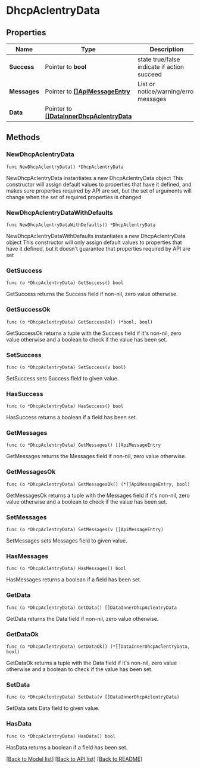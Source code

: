 # DhcpAclentryData

## Properties

Name | Type | Description | Notes
------------ | ------------- | ------------- | -------------
**Success** | Pointer to **bool** | state true/false indicate if action succeed | [optional] 
**Messages** | Pointer to [**[]ApiMessageEntry**](ApiMessageEntry.md) | List or notice/warning/error messages | [optional] 
**Data** | Pointer to [**[]DataInnerDhcpAclentryData**](DataInnerDhcpAclentryData.md) |  | [optional] 

## Methods

### NewDhcpAclentryData

`func NewDhcpAclentryData() *DhcpAclentryData`

NewDhcpAclentryData instantiates a new DhcpAclentryData object
This constructor will assign default values to properties that have it defined,
and makes sure properties required by API are set, but the set of arguments
will change when the set of required properties is changed

### NewDhcpAclentryDataWithDefaults

`func NewDhcpAclentryDataWithDefaults() *DhcpAclentryData`

NewDhcpAclentryDataWithDefaults instantiates a new DhcpAclentryData object
This constructor will only assign default values to properties that have it defined,
but it doesn't guarantee that properties required by API are set

### GetSuccess

`func (o *DhcpAclentryData) GetSuccess() bool`

GetSuccess returns the Success field if non-nil, zero value otherwise.

### GetSuccessOk

`func (o *DhcpAclentryData) GetSuccessOk() (*bool, bool)`

GetSuccessOk returns a tuple with the Success field if it's non-nil, zero value otherwise
and a boolean to check if the value has been set.

### SetSuccess

`func (o *DhcpAclentryData) SetSuccess(v bool)`

SetSuccess sets Success field to given value.

### HasSuccess

`func (o *DhcpAclentryData) HasSuccess() bool`

HasSuccess returns a boolean if a field has been set.

### GetMessages

`func (o *DhcpAclentryData) GetMessages() []ApiMessageEntry`

GetMessages returns the Messages field if non-nil, zero value otherwise.

### GetMessagesOk

`func (o *DhcpAclentryData) GetMessagesOk() (*[]ApiMessageEntry, bool)`

GetMessagesOk returns a tuple with the Messages field if it's non-nil, zero value otherwise
and a boolean to check if the value has been set.

### SetMessages

`func (o *DhcpAclentryData) SetMessages(v []ApiMessageEntry)`

SetMessages sets Messages field to given value.

### HasMessages

`func (o *DhcpAclentryData) HasMessages() bool`

HasMessages returns a boolean if a field has been set.

### GetData

`func (o *DhcpAclentryData) GetData() []DataInnerDhcpAclentryData`

GetData returns the Data field if non-nil, zero value otherwise.

### GetDataOk

`func (o *DhcpAclentryData) GetDataOk() (*[]DataInnerDhcpAclentryData, bool)`

GetDataOk returns a tuple with the Data field if it's non-nil, zero value otherwise
and a boolean to check if the value has been set.

### SetData

`func (o *DhcpAclentryData) SetData(v []DataInnerDhcpAclentryData)`

SetData sets Data field to given value.

### HasData

`func (o *DhcpAclentryData) HasData() bool`

HasData returns a boolean if a field has been set.


[[Back to Model list]](../README.md#documentation-for-models) [[Back to API list]](../README.md#documentation-for-api-endpoints) [[Back to README]](../README.md)


